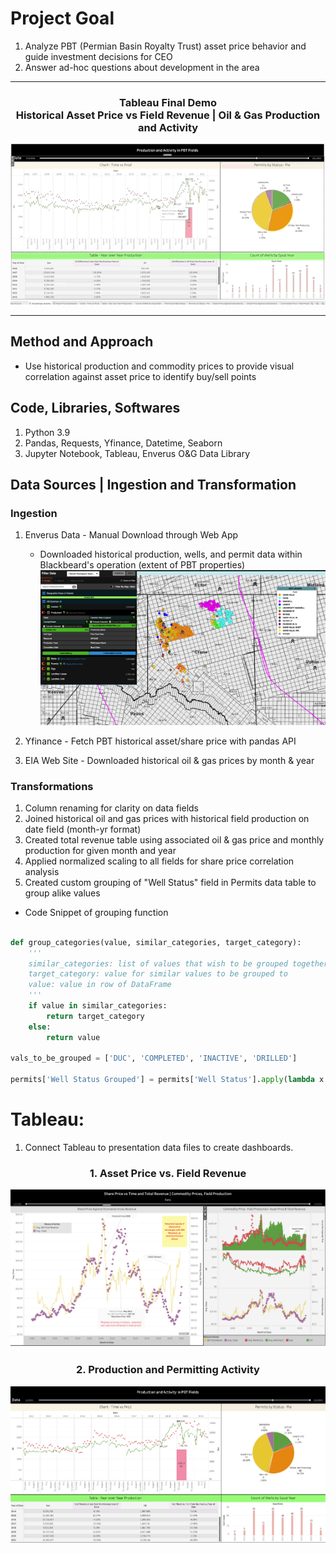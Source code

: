 # Project Goal

1. Analyze PBT (Permian Basin Royalty Trust) asset price behavior and guide investment decisions for CEO
2. Answer ad-hoc questions about development in the area
<hr>

<h3 style='text-align:center'> Tableau Final Demo <br>Historical Asset Price vs Field Revenue | Oil & Gas Production and Activity</h3>

![dynamic_demo](Images/dynamic_demo_gif.gif)



<hr>

## Method and Approach
* Use historical production and commodity prices to provide visual correlation against asset price to identify buy/sell points

## Code, Libraries, Softwares
1. Python 3.9
2. Pandas, Requests, Yfinance, Datetime, Seaborn
3. Jupyter Notebook, Tableau, Enverus O&G Data Library

## Data Sources | Ingestion and Transformation
### Ingestion
1. Enverus Data - Manual Download through Web App
    * Downloaded historical production, wells, and permit data within Blackbeard's operation (extent of PBT properties)
![map_area](Images/data_extent_map.png)

2. Yfinance - Fetch PBT historical asset/share price with pandas API 
3. EIA Web Site - Downloaded historical oil & gas prices by month & year

### Transformations
1. Column renaming for clarity on data fields
2. Joined historical oil and gas prices with historical field production on date field (month-yr format)
3. Created total revenue table using associated oil & gas price and monthly production for given month and year
4. Applied normalized scaling to all fields for share price correlation analysis
5. Created custom grouping of "Well Status" field in Permits data table to group alike values

* Code Snippet of grouping function
```python

def group_categories(value, similar_categories, target_category):
    '''
    similar_categories: list of values that wish to be grouped together
    target_category: value for similar values to be grouped to
    value: value in row of DataFrame
    '''
    if value in similar_categories:
        return target_category
    else:
        return value

vals_to_be_grouped = ['DUC', 'COMPLETED', 'INACTIVE', 'DRILLED']

permits['Well Status Grouped'] = permits['Well Status'].apply(lambda x: group_categories(x, vals_to_be_grouped, 'Drilled, Not Producing'))

```

# Tableau:
1. Connect Tableau to presentation data files to create dashboards.

<h3 style='text-align:center'> 1. Asset Price vs. Field Revenue</h3>

![tableau_asset_vs_revenue](Images/tableau_dash_asset_vs_field_revenue.png)


<h3 style='text-align:center'>2. Production and Permitting Activity</h3>

![map_area](Images/oil_gas_activity_dash.png)